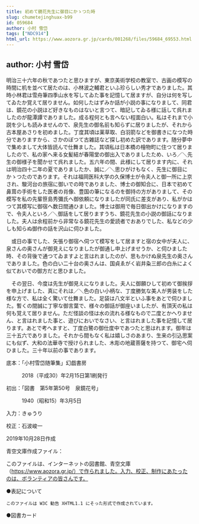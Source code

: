 ```yaml
---
title: 初めて鏡花先生に御目にかゝつた時
slug: chumetejinghuax-b99
id: 059684
author: 小村 雪岱
tags: ["NDC914"]
html_url: https://www.aozora.gr.jp/cards/001268/files/59684_69553.html
---
```


## author: 小村 雪岱

明治三十六年の秋であつたと思ひますが、東京美術学校の教室で、古画の模写の時間に机を並べて居たのは、小林波之輔君といふ珍らしい秀才でありました。其時小林君は雪舟筆四季山水を写してゐた事を記憶して居ますが、自分は何を写してゐたか覚えて居りません。如何したはずみか話が小説の事になりまして、同君は、鏡花の小説ほど好きなものはないと言つて、暗記してゐる様に話して呉れましたのが龍潭譚でありました。成る程何とも言へない程面白い。私はそれまで小説を少しも読みませんので、泉先生の御名前も知らずに居りましたが、それから古本屋あさりを初めました。丁度其頃は薬草取、白羽箭などを御書きになつた時分でありますから、さかのぼつて古雑誌など探し初めた訳であります。随分夢中で集めまして大体皆読んで仕舞ました。其頃私は日本橋の檜物町に住つて居りましたので、私の家へ来る女髪結が春陽堂の御出入でありましたため、いろ／＼先生の御様子を聞かせて呉れました。五六年の間、此様にして居ります内に、それは明治四十二年の夏でありましたか、誠に／＼思ひがけもなく、先生に御目にかゝつたのであります。それは福岡医科大学の久保博士が令夫人と御一所に上京され、駿河台の旅宿に御いでの時でありました、博士の御知合に、日本で初めて鼻茸の手術をした医者の肖像、豊国の筆になるのを御持の方がありまして、その模写を私の先輩笹島秀彌氏へ御依頼になりましたが同氏に差支があり、私がかはつて其模写に御宿へ数日間通ひました。博士は御用で毎日御出かけになりますので、令夫人といろ／＼御話をして居りますうち、鏡花先生の小説の御話になりました。夫人は余程前から非常なる鏡花先生の愛読者でおありでした、私などの少しも知らぬ御作の話を沢山に伺ひました。

　或日の事でした、矢張り御宿へ伺つて模写をして居ますと宿の女中が夫人に、泉さんの奥さんが御見えになりましたが御通し申上げませうか、と伺ひました時、その背後で通つてゐますよと言はれましたのが、思もかけぬ泉先生の奥さんでありました。色の白い二十台の奥さんは、国貞ゑがく岩井粂三郎の白糸によく似ておいでの御方だと思ひました。

　その翌日、今度は先生が御見えになりました。夫人に御願ひして初めて御挨拶を申上げました、真にそれは／＼色の白い小柄な、丁度勝気な美人が男装をした様な方で、私は全く驚いて仕舞ました。足袋は八文半といふ事をあとで伺ひました。暫くの間誠に丁寧な御言葉で、様々の御話が御座いましたが、有頂天の私は何も覚えて居りません。ただ怪談の怪は水の流れる様なもので二度とかへりません、と言はれました事と、遊びにおいでなさい、と言はれました事を記憶して居ります。あとで考へますと、丁度白鷺の御仕度中であつたと思はれます。御年は三十五六でありました。それから間もなく私は嬉しさのあまり、生来の引込思案にも似ず、大和の法華寺で授けられました、木彫の地蔵菩薩を持つて、御宅へ伺ひました。三十年以前の事であります。













底本：「小村雪岱随筆集」幻戯書房

　　　2018（平成30）年2月15日第1刷発行

初出：「図書　第5年第50号　泉鏡花号」

　　　1940（昭和15）年3月5日

入力：きゅうり

校正：石波峻一

2019年10月28日作成

青空文庫作成ファイル：

このファイルは、インターネットの図書館、青空文庫（https://www.aozora.gr.jp/）で作られました。入力、校正、制作にあたったのは、ボランティアの皆さんです。











●表記について


	このファイルは W3C 勧告 XHTML1.1 にそった形式で作成されています。







●図書カード